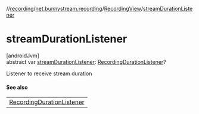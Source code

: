 //[recording](../../../index.md)/[net.bunnystream.recording](../index.md)/[RecordingView](index.md)/[streamDurationListener](stream-duration-listener.md)

# streamDurationListener

[androidJvm]\
abstract var [streamDurationListener](stream-duration-listener.md): [RecordingDurationListener](../-recording-duration-listener/index.md)?

Listener to receive stream duration

#### See also

| |
|---|
| [RecordingDurationListener](../-recording-duration-listener/index.md) |
